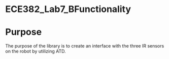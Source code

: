 ECE382_Lab7_BFunctionality
==========================

# Purpose

The purpose of the library is to create an interface with the three IR sensors on the robot by utilizing ATD.
